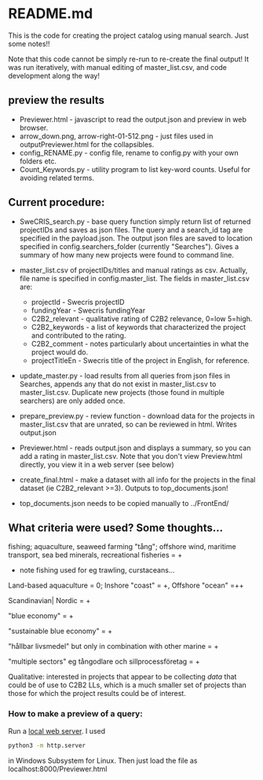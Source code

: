 # README.md

This is the code for creating the project catalog using manual search. Just some notes!! 

Note that this code cannot be simply re-run to re-create the final output! It was run iteratively, with manual editing of master_list.csv, and code development along the way!

## preview the results
 - Previewer.html - javascript to read the output.json and preview in web browser.
 - arrow_down.png, arrow-right-01-512.png - just files used in outputPreviewer.html for the collapsibles. 
 - config_RENAME.py - config file, rename to config.py with your own folders etc.
 - Count_Keywords.py - utility program to list key-word counts. Useful for avoiding related terms.

## Current procedure:
 - SweCRIS_search.py - base query function simply return list of returned projectIDs  and saves as json files. The query and a search_id tag are specified in the payload.json. The output json files are saved to location specified in config.searchers_folder (currently "Searches"). Gives a summary of how many new projects were found to command line.

- master_list.csv of projectIDs/titles and manual ratings as csv. Actually, file name is specified in config.master_list. The fields in master_list.csv are:
    - projectId - Swecris projectID
    - fundingYear - Swecris fundingYear
    - C2B2_relevant - qualitative rating of C2B2 relevance, 0=low 5=high.
    - C2B2_keywords - a list of keywords that characterized the project and contributed to the rating. 
    - C2B2_comment - notes particularly about uncertainties in what the project would do.
    - projectTitleEn - Swecris title of the project in English, for reference.

- update_master.py - load results from all queries from json files in Searches, appends any that do not exist in master_list.csv to master_list.csv. Duplicate new projects (those found in multiple searchers) are only added once.

- prepare_preview.py - review function - download data for the projects in master_list.csv that are unrated,  so can be reviewed in html. Writes output.json

- Previewer.html - reads output.json and displays a summary, so you can add a rating in master_list.csv. Note that you don't view Preview.html directly, you view it in a web server (see below)

- create_final.html - make a dataset with all info for the projects in the final dataset (ie C2B2_relevant >=3). Outputs to top_documents.json! 

- top_documents.json needs to be copied manually to ../FrontEnd/

## What criteria were used? Some thoughts...

fishing;  aquaculture, seaweed farming "tång"; offshore wind, maritime transport, sea bed minerals, recreational fisheries = +

* note fishing used for eg trawling, curstaceans...

Land-based aquaculture = 0; Inshore "coast" = +, Offshore "ocean" =++

Scandinavian| Nordic = +

"blue economy" = +

"sustainable blue economy" = +

"hållbar livsmedel" but only in combination with other marine = +

"multiple sectors" eg tångodlare och sillprocessföretag = +

Qualitative: interested in projects that appear to be collecting *data* that could be of use to C2B2 LLs, which is a much smaller set of projects than those for which the project results could be of interest.  

### How to make a preview of a query:

Run a [local web server](https://developer.mozilla.org/en-US/docs/Learn/Common_questions/Tools_and_setup/set_up_a_local_testing_server). I used 
```sh
python3 -m http.server
```
in Windows Subsystem for Linux.
Then just load the file as localhost:8000/Previewer.html



